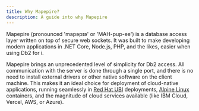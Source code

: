 ```yaml
---
title: Why Mapepire?
description: A guide into why Mapepire
---
```


Mapepire (pronounced 'mapəpɪə' or 'MAH-pup-ee') is a database access layer written on top of secure web sockets. It was built to make developing modern applications in .NET Core, Node.js, PHP, and the likes, easier when using Db2 for i.

Mapepire brings an unprecedented level of simplicity for Db2 access. All communication with the server is done through a single port, and there is no need to install external drivers or other native software on the client machine. This makes it an ideal choice for deployment of cloud-native applications, running seamlessly in [Red Hat UBI](https://www.redhat.com/en/blog/introducing-red-hat-universal-base-image) deployments, [Alpine Linux](https://alpinelinux.org/) containers, and the magnitude of cloud services available (like IBM Cloud, Vercel, AWS, or Azure).
